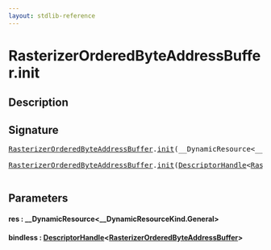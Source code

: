 ```yaml
---
layout: stdlib-reference
---
```


# RasterizerOrderedByteAddressBuffer\.init

## Description





## Signature 

<pre>
<a href="../index.html" class="code_type">RasterizerOrderedByteAddressBuffer</a>.<a href=".html">init</a>(__DynamicResource&lt;__DynamicResourceKind.General&gt; <a href=".html#decl-res" class="code_param">res</a>);

<a href="../index.html" class="code_type">RasterizerOrderedByteAddressBuffer</a>.<a href=".html">init</a>(<a href="../../descriptorhandle-0a/index.html" class="code_type">DescriptorHandle</a>&lt;<a href="../index.html" class="code_type">RasterizerOrderedByteAddressBuffer</a>&gt; <a href=".html#decl-bindless" class="code_param">bindless</a>);

</pre>

## Parameters

####  <a id="decl-res"></a>res  : \_\_DynamicResource\<\_\_DynamicResourceKind\.General\>
####  <a id="decl-bindless"></a>bindless  : [DescriptorHandle](../../descriptorhandle-0a/index.html)\<[RasterizerOrderedByteAddressBuffer](../index.html)\>

